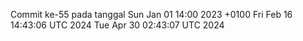 Commit ke-55 pada tanggal Sun Jan 01 14:00 2023 +0100
Fri Feb 16 14:43:06 UTC 2024
Tue Apr 30 02:43:07 UTC 2024
